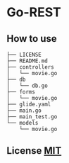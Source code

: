 Go-REST
===
## How to use
```shell
├── LICENSE
├── README.md
├── controllers
│   └── movie.go
├── db
│   └── db.go
├── forms
│   └── movie.go
├── glide.yaml
├── main.go
├── main_test.go
└── models
    └── movie.go
```

## License [MIT](https://opensource.org/licenses/MIT)